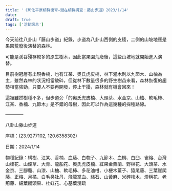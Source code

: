 ```yaml
---
title: '《彰化平原植群復育—潛在植群調查：藤山步道》2023/1/14'
date: 
draft: true
tags: ['活動訊息']
---
```


今天前往八卦山「藤山步道」紀錄，步道為八卦山西側的支稜，二側的山坡地應是果園荒廢後演替的森林。

可能是溪谷殘存較多的原生樹木，因此當果園荒廢後，這些山坡地就開始進入演替。

目前樹冠層有出現香楠，也有江某、奧氏虎皮楠，林下灌木則以九節木、山柚為主，雖然森林的狀況相當破碎，但從林下數量很多的野生樹苗來看，森林恢復的趨勢相當強勁，只要人不要再開發，停止干擾，森林就有機會回來！

這裡雖然樹種不多，但步道旁「的奧氏虎皮楠、大頭茶、水金京、山柚、軟毛柿、江某、香楠、九節木」是不錯的母樹，因此可以作為這幾種的採種路線。

————

八卦山藤山步道

座標：(23.9277102, 120.6358302)

日期：2024/1/14

物種紀錄：構樹、江某、香楠、血藤、白匏子、九節木、血桐、白臼、雀榕、台灣山桂花、山煙草、大青、龍船花、奧氏虎皮楠、紅果金粟蘭、野棉花、大頭茶、水金京、三腳虌、山漆、山柚、軟毛柿、多花油柑、小梗木薑子、猿尾藤、三葉崖爬藤、正榕、月橘、白毛臭牡丹、飛龍掌血、絡石、山黃麻、米碎柃木、燈稱花、老荊藤、細葉饅頭果、杜虹花、心基葉溲疏